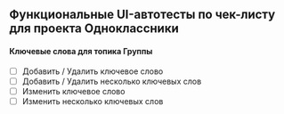 ## Функциональные UI-автотесты по чек-листу для проекта Одноклассники

#### Ключевые слова для топика Группы
- [ ] Добавить / Удалить ключевое слово
- [ ] Добавить / Удалить несколько ключевых слов
- [ ] Изменить ключевое слово
- [ ] Изменить несколько ключевых слов
